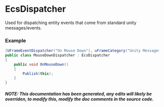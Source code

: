 # EcsDispatcher
Used for dispatching entity events that come from standard unity messages/events.

### Example
```cs
[UFrameEventDispatcher("On Mouse Down"), uFrameCategory("Unity Messages")]
public class MouseDownDispatcher : EcsDispatcher
{
    public void OnMouseDown()
    {
        Publish(this);
    }
}
```
##### NOTE: This documentation has been generated, any edits will likely be overriden, to modify this, modify the doc comments in the source code.
